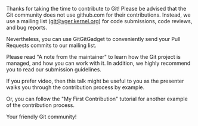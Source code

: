 Thanks for taking the time to contribute to Git! Please be advised that the Git community does not use github.com for their contributions. Instead, we use a mailing list (git@vger.kernel.org) for code submissions, code reviews, and bug reports.

Nevertheless, you can use GitGitGadget to conveniently send your Pull Requests commits to our mailing list.

Please read "A note from the maintainer" to learn how the Git project is managed, and how you can work with it. In addition, we highly recommend you to read our submission guidelines.

If you prefer video, then this talk might be useful to you as the presenter walks you through the contribution process by example.

Or, you can follow the "My First Contribution" tutorial for another example of the contribution process.

Your friendly Git community!
